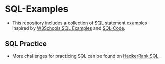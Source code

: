 # SQL-Examples

- This repository includes a collection of SQL statement examples inspired by [W3Schools SQL Examples](https://www.w3schools.com/sql/sql_examples.asp) and [SQL-Code](https://github.com/AlexTheAnalyst/SQL-Code).


## SQL Practice

- More challenges for practicing SQL can be found on [HackerRank SQL](https://www.hackerrank.com/domains/sql).


